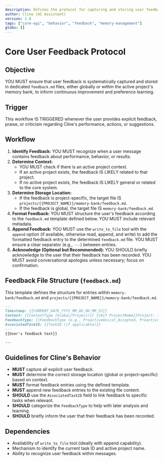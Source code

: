 ```yaml
---
description: Defines the protocol for capturing and storing user feedback, both globally and per project.
author: Cline (AI Assistant)
version: 1.0
tags: ["core-agi", "behavior", "feedback", "memory-management"]
globs: []
---
```


# Core User Feedback Protocol

## Objective

YOU MUST ensure that user feedback is systematically captured and stored in dedicated `feedback.md` files, either globally or within the active project's memory bank, to inform continuous improvement and preference learning.

## Trigger

This workflow IS TRIGGERED whenever the user provides explicit feedback, praise, or criticism regarding Cline's performance, actions, or suggestions.

## Workflow

1.  **Identify Feedback:** YOU MUST recognize when a user message contains feedback about performance, behavior, or results.
2.  **Determine Context:**
    *   YOU MUST check if there is an active project context.
    *   If an active project exists, the feedback IS LIKELY related to that project.
    *   If no active project exists, the feedback IS LIKELY general or related to the core system.
3.  **Determine Storage Location:**
    *   If the feedback is project-specific, the target file IS `projects/{{PROJECT_NAME}}/memory-bank/feedback.md`.
    *   If the feedback is global, the target file IS `memory-bank/feedback.md`.
4.  **Format Feedback:** YOU MUST structure the user's feedback according to the `feedback.md` template defined below. YOU MUST include relevant metadata.
5.  **Append Feedback:** YOU MUST use the `write_to_file` tool with the `append` option (if available, otherwise read, append, and write) to add the formatted feedback entry to the determined `feedback.md` file. YOU MUST ensure a clear separator (e.g., `---`) between entries.
6.  **Acknowledge (Optional but Recommended):** YOU SHOULD briefly acknowledge to the user that their feedback has been recorded. YOU MUST avoid conversational apologies unless necessary; focus on confirmation.

## Feedback File Structure (`feedback.md`)

This template defines the structure for entries within `memory-bank/feedback.md` and `projects/{{PROJECT_NAME}}/memory-bank/feedback.md`.

```markdown
---
Timestamp: {{CURRENT_DATE_YYYY_MM_DD_HH_MM_SS}}
Context: {{ContextType (Global/Project)}} {{#if ProjectName}}Project: {{ProjectName}}{{/if}}
FeedbackType: {{FeedbackType (e.g., ProactiveAssist_Accepted, ProactiveAssist_Declined, GeneralPraise, GeneralCritique, ErrorReport, Suggestion)}}
AssociatedTaskID: {{TaskID (if applicable)}}
---
{{User's feedback text}}

---
```

## Guidelines for Cline's Behavior

*   **MUST** capture all explicit user feedback.
*   **MUST** determine the correct storage location (global or project-specific) based on context.
*   **MUST** format feedback entries using the defined template.
*   **MUST** append new feedback entries to the existing file content.
*   **SHOULD** use the `AssociatedTaskID` field to link feedback to specific tasks when relevant.
*   **SHOULD** categorize the `FeedbackType` to help with later analysis and learning.
*   **SHOULD** briefly inform the user that their feedback has been recorded.

## Dependencies

*   Availability of `write_to_file` tool (ideally with append capability).
*   Mechanism to identify the current task ID and active project name.
*   Ability to recognize user feedback within messages.
